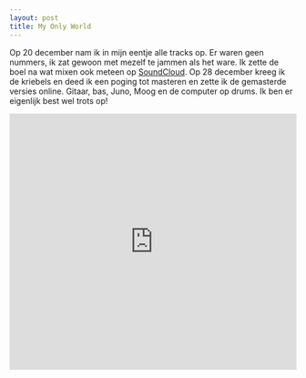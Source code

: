 ```yaml
---
layout: post
title: My Only World
---
```


Op 20 december nam ik in mijn eentje alle tracks op. Er waren geen nummers, ik zat gewoon met mezelf te jammen als het ware. Ik zette de boel na wat mixen ook meteen op [SoundCloud](https://soundcloud.com/breun/sets/my-only-world). Op 28 december kreeg ik de kriebels en deed ik een poging tot masteren en zette ik de gemasterde versies online. Gitaar, bas, Juno, Moog en de computer op drums. Ik ben er eigenlijk best wel trots op!

<iframe width="100%" height="450" scrolling="no" frameborder="no" src="https://w.soundcloud.com/player/?url=https%3A//api.soundcloud.com/playlists/67796027&amp;auto_play=false&amp;hide_related=false&amp;show_comments=true&amp;show_user=true&amp;show_reposts=false&amp;visual=true"></iframe>
